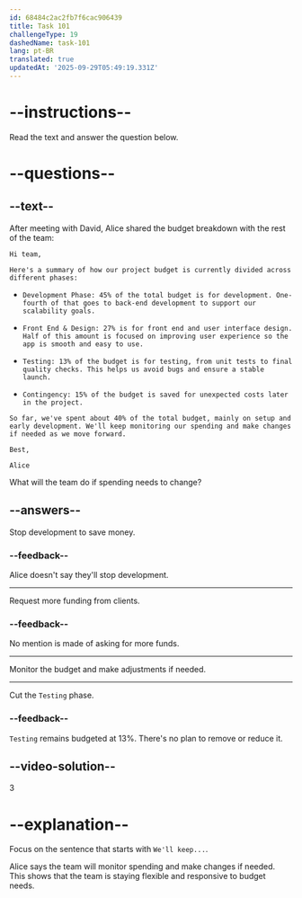 ```yaml
---
id: 68484c2ac2fb7f6cac906439
title: Task 101
challengeType: 19
dashedName: task-101
lang: pt-BR
translated: true
updatedAt: '2025-09-29T05:49:19.331Z'
---
```


<!-- READING -->

# --instructions--

Read the text and answer the question below.

# --questions--

## --text--

After meeting with David, Alice shared the budget breakdown with the rest of the team:

`Hi team,`

`Here's a summary of how our project budget is currently divided across different phases:`

- `Development Phase: 45% of the total budget is for development. One-fourth of that goes to back-end development to support our scalability goals.`

- `Front End & Design: 27% is for front end and user interface design. Half of this amount is focused on improving user experience so the app is smooth and easy to use.`

- `Testing: 13% of the budget is for testing, from unit tests to final quality checks. This helps us avoid bugs and ensure a stable launch.`

- `Contingency: 15% of the budget is saved for unexpected costs later in the project.`

`So far, we've spent about 40% of the total budget, mainly on setup and early development. We'll keep monitoring our spending and make changes if needed as we move forward.`

`Best,`

`Alice`

What will the team do if spending needs to change?

## --answers--

Stop development to save money.

### --feedback--

Alice doesn't say they'll stop development.

---

Request more funding from clients.

### --feedback--

No mention is made of asking for more funds.

---

Monitor the budget and make adjustments if needed.

---

Cut the `Testing` phase.

### --feedback--

`Testing` remains budgeted at 13%. There's no plan to remove or reduce it.

## --video-solution--

3

# --explanation--

Focus on the sentence that starts with `We'll keep...`.

Alice says the team will monitor spending and make changes if needed. This shows that the team is staying flexible and responsive to budget needs.
